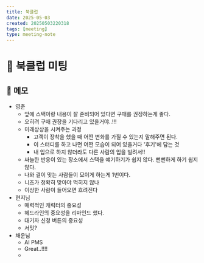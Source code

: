 ```yaml
---
title: 북클럽
date: 2025-05-03
created: 20250503220318
tags: [meeting]
type: meeting-note
---
```


# 🤝 북클럽 미팅

## 📝 메모
* 영준
	* 앞에 스택이랑 내용이 잘 준비되어 있다면 구매를 권장하는게 좋다.
	* 오히려 구매 권장을 기다리고 있을거야..!!!
	* 미래상상을 시켜주는 과정
		* 고객이 장착을 했을 때 어떤 변화를 가질 수 있는지 말해주면 된다.
		* 이 스터디를 하고 나면 어떤 모습이 되어 있을거다 '후기'에 담는 것
		* 내 입으로 하지 않더라도 다른 사람의 입을 빌려서!!
	* 싸늘한 반응이 있는 장소에서 스택을 얘기하기가 쉽지 않다. 뻔뻔하게 하기 쉽지 않다.
	* 나와 결이 맞는 사람들이 모이게 하는게 1번이다.
	* 니즈가 정확히 맞아야 먹히지 않나
	* 이상한 사람이 들어오면 흐려진다
* 현지님
	* 매력적인 캐릭터의 중요성
	* 헤드라인의 중요성을 리마인드 했다.
	* 대기자 신청 버튼의 중요성
	* 서밋?
* 채운님
	* AI PMS 
	* Great..!!!!
	* 
